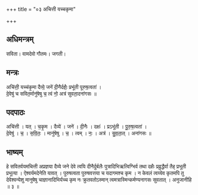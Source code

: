 +++
title = "०३ अचित्ती यच्चकृमा"

+++
## अधिमन्त्रम्
सविता। वामदेवो गौतमः। जगती।

## मन्त्रः
अचि॑त्ती॒ यच्च॑कृ॒मा दैव्ये॒ जने॑ दी॒नैर्दक्षैः॒ प्रभू॑ती पूरुष॒त्वता॑ ।  
दे॒वेषु॑ च सवित॒र्मानु॑षेषु च॒ त्वं नो॒ अत्र॑ सुवता॒दना॑गसः ॥

## पदपाठः
अचि॑त्ती । यत् । च॒कृ॒म । दैव्ये॑ । जने॑ । दी॒नैः । दक्षः॑ । प्रऽभू॑ती । पु॒रु॒ष॒त्वता॑ ।  
दे॒वेषु॑ । च॒ । स॒वि॒तः॒ । मानु॑षेषु । च॒ । त्वम् । नः॒ । अत्र॑ । सु॒व॒ता॒त् । अना॑गसः ॥

## भाष्यम्
हे सवितर्वयमचित्ती अप्रज्ञया दैव्ये जने देवे त्वयि दीनैर्दुर्बलैः पुत्रादिभिऋत्विग्भिर्व तथा दक्षैः प्रव्रुद्धैर्वा तैह् प्रभूती प्रभूत्या । ऐश्वर्यमदेनेति यावत् । पुरुषत्वता पुरुषवत्तया च यदागमश्च कृम । न केवलं त्वय्येव कृतमपि तु देवेश्वन्येशु मानुषेषु चाज्ञानादिभिर्यच्च कृम नः क्रुतवतोऽस्मान् त्वमत्रास्मिन्कर्मण्यनागसः सुवतात् । अनुजानीहि ॥ ३ ॥